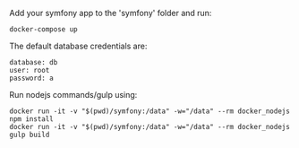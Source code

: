 

Add your symfony app to the 'symfony' folder and run:

    docker-compose up

The default database credentials are:

    database: db
    user: root 
    password: a

Run nodejs commands/gulp using:

    docker run -it -v "$(pwd)/symfony:/data" -w="/data" --rm docker_nodejs npm install
    docker run -it -v "$(pwd)/symfony:/data" -w="/data" --rm docker_nodejs gulp build
